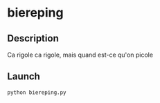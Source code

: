 # biereping
## Description
Ca rigole ca rigole, mais quand est-ce qu'on picole

## Launch

```bash
python biereping.py
```
